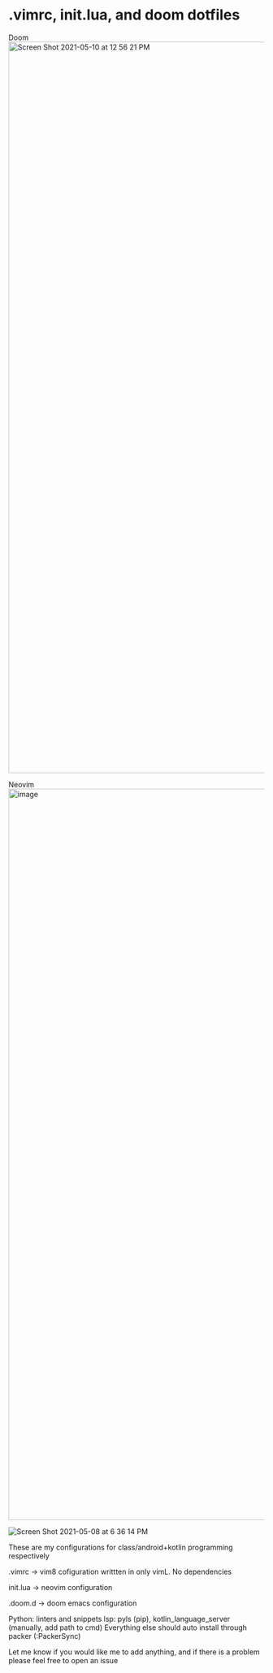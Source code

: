 # .vimrc, init.lua, and doom dotfiles 

Doom
<img width="1440" alt="Screen Shot 2021-05-10 at 12 56 21 PM" src="https://user-images.githubusercontent.com/71196912/117696298-25599680-b18f-11eb-8393-4683f7be0a8a.png">

Neovim
<img width="1440" alt="image" src="https://user-images.githubusercontent.com/71196912/117722621-4f22b580-b1af-11eb-91a9-85ce6366c31f.png">

![Screen Shot 2021-05-08 at 6 36 14 PM](https://user-images.githubusercontent.com/71196912/117555332-51a8d200-b02c-11eb-8a04-584a4f498702.png)



These are my configurations for class/android+kotlin programming respectively

.vimrc -> vim8 cofiguration writtten in only vimL. No dependencies 

init.lua -> neovim configuration 

.doom.d -> doom emacs configuration

Python: linters and snippets 
lsp: pyls (pip), kotlin_language_server (manually, add path to cmd)
Everything else should auto install through packer (:PackerSync)

Let me know if you would like me to add anything, and if there is a problem please feel free to open an issue
